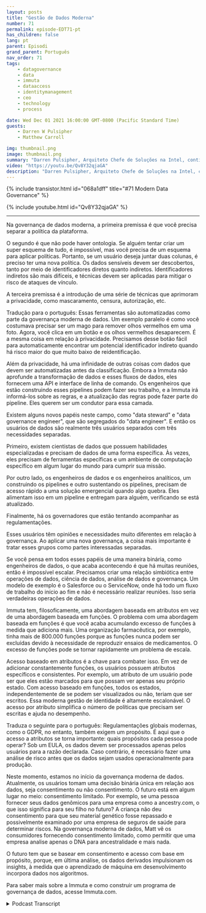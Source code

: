 ```yaml
---
layout: posts
title: "Gestão de Dados Moderna"
number: 71
permalink: episode-EDT71-pt
has_children: false
lang: pt
parent: Episodi
grand_parent: Português
nav_order: 71
tags:
    - datagovernance
    - data
    - immuta
    - dataaccess
    - identitymanagement
    - ceo
    - technology
    - process

date: Wed Dec 01 2021 16:00:00 GMT-0800 (Pacific Standard Time)
guests:
    - Darren W Pulsipher
    - Matthew Carroll

img: thumbnail.png
image: thumbnail.png
summary: "Darren Pulsipher, Arquiteto Chefe de Soluções na Intel, continua sua discussão aprofundada sobre a realidade e o futuro da governança de dados moderna com Matthew Carroll, CEO da Immuta. Neste episódio, eles discutem a Classificação de Dados, Políticas e Governança."
video: "https://youtu.be/Qv8Y32qjaGA"
description: "Darren Pulsipher, Arquiteto Chefe de Soluções na Intel, continua sua discussão aprofundada sobre a realidade e o futuro da governança de dados moderna com Matthew Carroll, CEO da Immuta. Neste episódio, eles discutem a Classificação de Dados, Políticas e Governança."
---
```


<div>
{% include transistor.html id="068a1dff" title="#71 Modern Data Governance" %}

{% include youtube.html id="Qv8Y32qjaGA" %}
</div>

---

Na governança de dados moderna, a primeira premissa é que você precisa separar a política da plataforma.

O segundo é que não pode haver ontologia. Se alguém tentar criar um super esquema de tudo, é impossível, mas você precisa de um esquema para aplicar políticas. Portanto, se um usuário deseja juntar duas colunas, é preciso ter uma nova política. Os dados sensíveis devem ser descobertos, tanto por meio de identificadores diretos quanto indiretos. Identificadores indiretos são mais difíceis, e técnicas devem ser aplicadas para mitigar o risco de ataques de vínculo.

A terceira premissa é a introdução de uma série de técnicas que aprimoram a privacidade, como mascaramento, censura, autorização, etc.

Tradução para o português: Essas ferramentas são automatizadas como parte da governança moderna de dados. Um exemplo paralelo é como você costumava precisar ser um mago para remover olhos vermelhos em uma foto. Agora, você clica em um botão e os olhos vermelhos desaparecem. É a mesma coisa em relação à privacidade. Precisamos desse botão fácil para automaticamente encontrar um potencial identificador indireto quando há risco maior do que muito baixo de reidentificação.

Além da privacidade, há uma infinidade de outras coisas com dados que devem ser automatizadas antes da classificação. Embora a Immuta não aprofunde a transformação de dados e esses fluxos de dados, eles fornecem uma API e interface de linha de comando. Os engenheiros que estão construindo esses pipelines podem fazer seu trabalho, e a Immuta irá informá-los sobre as regras, e a atualização das regras pode fazer parte do pipeline. Eles querem ser um condutor para essa camada.

Existem alguns novos papéis neste campo, como "data steward" e "data governance engineer", que são segregados do "data engineer". E então os usuários de dados são realmente três usuários separados com três necessidades separadas.

Primeiro, existem cientistas de dados que possuem habilidades especializadas e precisam de dados de uma forma específica. Às vezes, eles precisam de ferramentas específicas e um ambiente de computação específico em algum lugar do mundo para cumprir sua missão.

Por outro lado, os engenheiros de dados e os engenheiros analíticos, um construindo os pipelines e outro sustentando os pipelines, precisam de acesso rápido a uma solução emergencial quando algo quebra. Eles alimentam isso em um pipeline e entregam para alguém, verificando se está atualizado.

Finalmente, há os governadores que estão tentando acompanhar as regulamentações.

Esses usuários têm opiniões e necessidades muito diferentes em relação à governança. Ao aplicar uma nova governança, a coisa mais importante é tratar esses grupos como partes interessadas separadas.

Se você pensa em todos esses papéis de uma maneira binária, como engenheiros de dados, o que acaba acontecendo é que há muitas reuniões, então é impossível escalar. Precisamos criar uma relação simbiótica entre operações de dados, ciência de dados, análise de dados e governança. Um modelo de exemplo é o Salesforce ou o ServiceNow, onde há todo um fluxo de trabalho do início ao fim e não é necessário realizar reuniões. Isso seria verdadeiras operações de dados.

Immuta tem, filosoficamente, uma abordagem baseada em atributos em vez de uma abordagem baseada em funções. O problema com uma abordagem baseada em funções é que você acaba acumulando excesso de funções à medida que adiciona mais. Uma organização farmacêutica, por exemplo, tinha mais de 800.000 funções porque as funções nunca podem ser excluídas devido à necessidade de reproduzir ensaios de medicamentos. O excesso de funções pode se tornar rapidamente um problema de escala.

Acesso baseado em atributos é a chave para combater isso. Em vez de adicionar constantemente funções, os usuários possuem atributos específicos e consistentes. Por exemplo, um atributo de um usuário pode ser que eles estão marcados para que possam ver apenas seu próprio estado. Com acesso baseado em funções, todos os estados, independentemente de se podem ser visualizados ou não, teriam que ser escritos. Essa moderna gestão de identidade é altamente escalonável. O acesso por atributo simplifica o número de políticas que precisam ser escritas e ajuda no desempenho.

Traduza o seguinte para o português: Regulamentações globais modernas, como o GDPR, no entanto, também exigem um propósito. É aqui que o acesso a atributos se torna importante: quais propósitos cada pessoa pode operar? Sob um EULA, os dados devem ser processados apenas pelos usuários para a razão declarada. Caso contrário, é necessário fazer uma análise de risco antes que os dados sejam usados operacionalmente para produção.

Neste momento, estamos no início da governança moderna de dados. Atualmente, os usuários tomam uma decisão binária única em relação aos dados, seja consentimento ou não consentimento. O futuro está em algum lugar no meio: consentimento limitado. Por exemplo, se uma pessoa fornecer seus dados genômicos para uma empresa como a ancestry.com, o que isso significa para seu filho no futuro? A criança não deu consentimento para que seu material genético fosse repassado e possivelmente examinado por uma empresa de seguros de saúde para determinar riscos. Na governança moderna de dados, Matt vê os consumidores fornecendo consentimento limitado, como permitir que uma empresa analise apenas o DNA para ancestralidade e mais nada.

O futuro tem que se basear em consentimento e acesso com base em propósito, porque, em última análise, os dados derivados impulsionam os insights, à medida que o aprendizado de máquina em desenvolvimento incorpora dados nos algoritmos.

Para saber mais sobre a Immuta e como construir um programa de governança de dados, acesse Immuta.com.



<details>
<summary> Podcast Transcript </summary>

<p></p>

</details>
